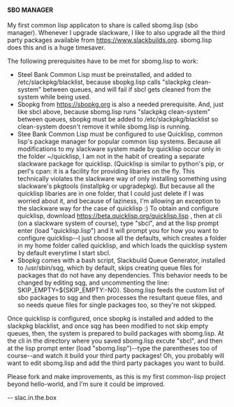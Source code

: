 #### SBO MANAGER

My first common lisp applicaton to share is called sbomg.lisp (sbo manager). Whenever I upgrade slackware, I like to also upgrade all the third party packages available from https://www.slackbuilds.org. sbomg.lisp does this and is a huge timesaver.

The following prerequisites have to be met for sbomg.lisp to work:
- Steel Bank Common Lisp must be preinstalled, and added to /etc/slackpkg/blacklist, because sbopkg.lisp calls "slackpkg clean-system" between queues, and will fail if sbcl gets cleaned from the system while being used.
- Sbopkg from https://sbopkg.org is also a needed prerequisite. And, just like sbcl above, because sbomg.lisp runs "slackpkg clean-system" between queues, sbopkg must be added to /etc/slackpkg/blacklist so clean-system doesn't remove it while sbomg.lisp is running.
- Stee Bank Common Lisp must be configured to use Quicklisp, common lisp's package manager for popular common lisp systems.  Because all modifications to my slackware system made by quicklisp occur only in the folder ~/quicklisp, I am not in the habit of creating a separate slackware package for quicklisp.  (Quicklisp is similar to python's pip, or perl's cpan:  it is a facility for providing libaries on the fly.  This technically violates the slackware way of only installing something using slackware's pkgtools (installpkg or upgradepkg).  But because all the quicklisp libaries are in one folder, that I could just delete if I was worried about it, and because of laziness, I'm allowing an exception to the slackware way for the case of quicklisp :)  To obtain and configure quicklisp, download https://beta.quicklisp.org/quicklisp.lisp , then at cli (on a slackware system of course), type "sbcl", and at the lisp prompt enter (load "quicklisp.lisp") and it will prompt you for how you want to configure quicklisp--I just choose all the defaults, which creates a folder in my home folder called quicklisp, and which loads the quicklisp system by default everytime I start sbcl.
-  Sbopkg comes with a bash script, Slackbuild Queue Generator, installed to /usr/sbin/sqg, which by default, skips creating queue files for packages that do not have any dependencies. This behavior needs to be changed by editing sqg, and uncommenting the line: SKIP_EMPTY=${SKIP_EMPTY:-NO}. Sbomg.lisp feeds the custom list of sbo packages to sqg and then processes the resultant queue files, and so needs queue files for single packages too, so they're not skipped.

Once quicklisp is configured, once sbopkg is installed and added to the slackpkg blacklist, and once sqg has been modified to not skip empty queues, then, the system is prepared to build packages with sbomg.lisp. At the cli in the directory where you saved sbomg.lisp excute "sbcl", and then at the lisp prompt enter (load "sbomg.lisp")--type the parentheses too of course--and watch it build your third party packages! Oh, you probably will want to edit sbomg.lisp and add the third party packages you want to build.

Please fork and make improvements, as this is my first common-lisp project beyond hello-world, and I'm sure it could be improved.

-- slac.in.the.box
